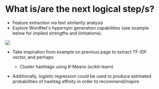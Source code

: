 What is/are the next logical step/s?
=======================

* Feature extraction via text similarity analysis
* Explore WordNet's hypernym generation capabilities (see example below for implied strengths and limitations):

![](./_build/html/_images/Capture2.PNG)

* Take inspiration from example on previous page to extract TF-IDF vector, and perhaps
  * Cluster hashtags using K-Means (scikit-learn)

* Additionally, logistic regression could be used to produce estimated probabilities of hashtag affinity in order to recommend/inspire
